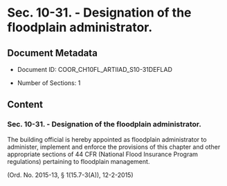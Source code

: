 # Sec. 10-31. - Designation of the floodplain administrator.

## Document Metadata

- Document ID: COOR_CH10FL_ARTIIAD_S10-31DEFLAD

- Number of Sections: 1


## Content

### Sec. 10-31. - Designation of the floodplain administrator.

The building official is hereby appointed as floodplain administrator to administer,
implement and enforce the provisions of this chapter and other appropriate sections
of 44 CFR (National Flood Insurance Program regulations) pertaining to floodplain
management.


(Ord. No. 2015-13, § 1(15.7-3(A)), 12-2-2015)

